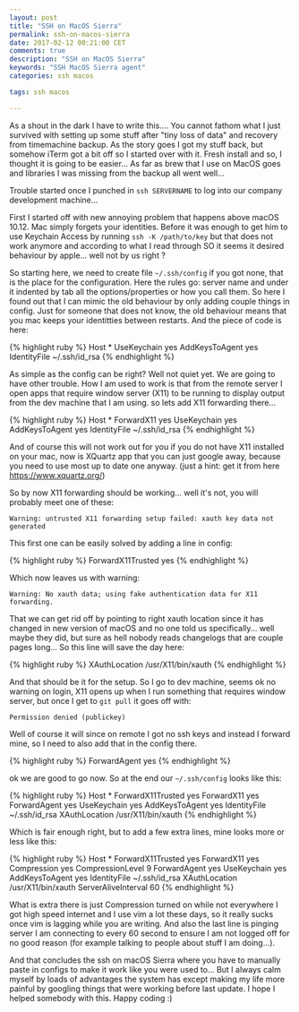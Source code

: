 ```yaml
---
layout: post
title: "SSH on MacOS Sierra"
permalink: ssh-on-macos-sierra
date: 2017-02-12 00:21:00 CET
comments: true
description: "SSH on MacOS Sierra"
keywords: "SSH MacOS Sierra agent"
categories: ssh macos

tags: ssh macos

---
```


As a shout in the dark I have to write this.... You cannot fathom what I just survived with setting up some stuff after "tiny loss of data" and recovery from timemachine backup. As the story goes I got my stuff back, but somehow iTerm got a bit off so I started over with it. Fresh install and so, I thought it is going to be easier... As far as brew that I use on MacOS goes and libraries I was missing from the backup all went well...

Trouble started once I punched in `ssh SERVERNAME` to log into our company development machine...

First I started off with new annoying problem that happens above macOS 10.12. Mac simply forgets your identities.
Before it was enough to get him to use Keychain Access by running `ssh -K /path/to/key` but that does not work anymore and according to what I read through SO it seems it desired behaviour by apple... well not by us right ?

So starting here, we need to create file `~/.ssh/config` if you got none, that is the place for the configuration. Here the rules go: server name and under it indented by tab all the options/properties or how you call them. So here I found out that I can mimic the old behaviour by only adding couple things in config. Just for someone that does not know, the old behaviour means that you mac keeps your identitties between restarts. And the piece of code is here:

{% highlight ruby %}
Host *
  UseKeychain yes
  AddKeysToAgent yes
  IdentityFile ~/.ssh/id_rsa
{% endhighlight %}

As simple as the config can be right? Well not quiet yet. We are going to have other trouble. How I am used to work is that from the remote server I open apps that require window server (X11) to be running to display output from the dev machine that I am using. so lets add X11 forwarding there...

{% highlight ruby %}
Host *
  ForwardX11 yes
  UseKeychain yes
  AddKeysToAgent yes
  IdentityFile ~/.ssh/id_rsa
{% endhighlight %}

And of course this will not work out for you if you do not have X11 installed on your mac, now is XQuartz app that you can just google away, because you need to use most up to date one anyway. (just a hint: get it from here https://www.xquartz.org/)

So by now X11 forwarding should be working... well it's not, you will probably meet one of these:

`Warning: untrusted X11 forwarding setup failed: xauth key data not generated`

This first one can be easily solved by adding a line in config:

{% highlight ruby %}
ForwardX11Trusted yes
{% endhighlight %}

Which now leaves us with warning:

`Warning: No xauth data; using fake authentication data for X11 forwarding.`

That we can get rid off by pointing to right xauth location since it has changed in new version of macOS and no one told us specifically... well maybe they did, but sure as hell nobody reads changelogs that are couple pages long... So this line will save the day here:

{% highlight ruby %}
XAuthLocation /usr/X11/bin/xauth
{% endhighlight %}

And that should be it for the setup. So I go to dev machine, seems ok no warning on login, X11 opens up when I run something that requires window server, but once I get to `git pull` it goes off with:

`Permission denied (publickey)`

Well of course it will since on remote I got no ssh keys and instead I forward mine, so I need to also add that in the config there.

{% highlight ruby %}
ForwardAgent yes
{% endhighlight %}

ok we are good to go now. So at the end our `~/.ssh/config` looks like this:

{% highlight ruby %}
Host *
    ForwardX11Trusted yes
    ForwardX11 yes
    ForwardAgent yes
    UseKeychain yes
    AddKeysToAgent yes
    IdentityFile ~/.ssh/id_rsa
    XAuthLocation /usr/X11/bin/xauth
{% endhighlight %}

Which is fair enough right, but to add a few extra lines, mine looks more or less like this:

{% highlight ruby %}
Host *
    ForwardX11Trusted yes
    ForwardX11 yes
    Compression yes
    CompressionLevel 9
    ForwardAgent yes
    UseKeychain yes
    AddKeysToAgent yes
    IdentityFile ~/.ssh/id_rsa
    XAuthLocation /usr/X11/bin/xauth
    ServerAliveInterval 60
{% endhighlight %}

What is extra there is just Compression turned on while not everywhere I got high speed internet and I use vim a lot these days, so it really sucks once vim is lagging while you are writing. And also the last line is pinging server I am connecting to every 60 second to ensure I am not logged off for no good reason (for example talking to people about stuff I am doing...).

And that concludes the ssh on macOS Sierra where you have to manually paste in configs to make it work like you were used to... But I always calm myself by loads of advantages the system has except making my life more painful by googling things that were working before last update. I hope I helped somebody with this. Happy coding :)
